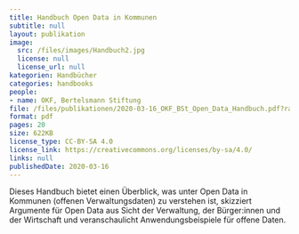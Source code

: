 ```yaml
---
title: Handbuch Open Data in Kommunen
subtitle: null
layout: publikation
image:
  src: /files/images/Handbuch2.jpg
  license: null
  license_url: null
kategorien: Handbücher
categories: handbooks
people:
- name: OKF, Bertelsmann Stiftung
file: /files/publikationen/2020-03-16_OKF_BSt_Open_Data_Handbuch.pdf?raw=true
format: pdf
pages: 20
size: 622KB
license_type: CC-BY-SA 4.0
license_link: https://creativecommons.org/licenses/by-sa/4.0/
links: null
publishedDate: 2020-03-16
---
```


Dieses Handbuch bietet einen Überblick, was unter Open Data in Kommunen (offenen Verwaltungsdaten) zu verstehen ist, skizziert Argumente für Open Data aus Sicht der Verwaltung, der Bürger:innen und der Wirtschaft und veranschaulicht Anwendungsbeispiele für offene Daten.
